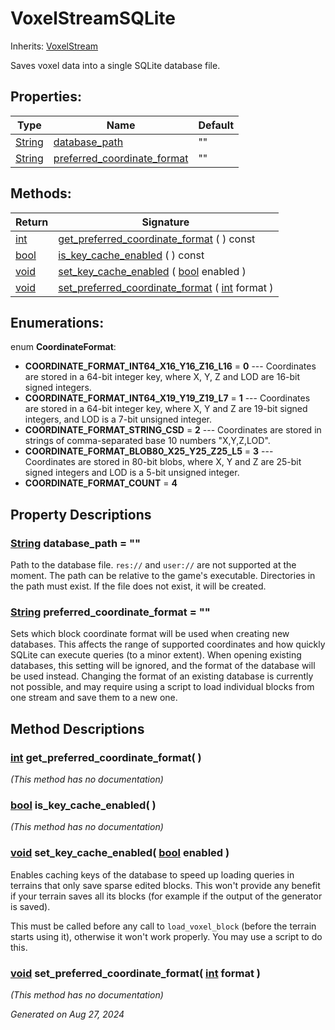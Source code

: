 # VoxelStreamSQLite

Inherits: [VoxelStream](VoxelStream.md)

Saves voxel data into a single SQLite database file.

## Properties: 


Type                                                                        | Name                                                           | Default 
--------------------------------------------------------------------------- | -------------------------------------------------------------- | --------
[String](https://docs.godotengine.org/en/stable/classes/class_string.html)  | [database_path](#i_database_path)                              | ""      
[String](https://docs.godotengine.org/en/stable/classes/class_string.html)  | [preferred_coordinate_format](#i_preferred_coordinate_format)  | ""      
<p></p>

## Methods: 


Return                                                                  | Signature                                                                                                                                              
----------------------------------------------------------------------- | -------------------------------------------------------------------------------------------------------------------------------------------------------
[int](https://docs.godotengine.org/en/stable/classes/class_int.html)    | [get_preferred_coordinate_format](#i_get_preferred_coordinate_format) ( ) const                                                                        
[bool](https://docs.godotengine.org/en/stable/classes/class_bool.html)  | [is_key_cache_enabled](#i_is_key_cache_enabled) ( ) const                                                                                              
[void](#)                                                               | [set_key_cache_enabled](#i_set_key_cache_enabled) ( [bool](https://docs.godotengine.org/en/stable/classes/class_bool.html) enabled )                   
[void](#)                                                               | [set_preferred_coordinate_format](#i_set_preferred_coordinate_format) ( [int](https://docs.godotengine.org/en/stable/classes/class_int.html) format )  
<p></p>

## Enumerations: 

enum **CoordinateFormat**: 

- <span id="i_COORDINATE_FORMAT_INT64_X16_Y16_Z16_L16"></span>**COORDINATE_FORMAT_INT64_X16_Y16_Z16_L16** = **0** --- Coordinates are stored in a 64-bit integer key, where X, Y, Z and LOD are 16-bit signed integers.
- <span id="i_COORDINATE_FORMAT_INT64_X19_Y19_Z19_L7"></span>**COORDINATE_FORMAT_INT64_X19_Y19_Z19_L7** = **1** --- Coordinates are stored in a 64-bit integer key, where X, Y and Z are 19-bit signed integers, and LOD is a 7-bit unsigned integer.
- <span id="i_COORDINATE_FORMAT_STRING_CSD"></span>**COORDINATE_FORMAT_STRING_CSD** = **2** --- Coordinates are stored in strings of comma-separated base 10 numbers "X,Y,Z,LOD".
- <span id="i_COORDINATE_FORMAT_BLOB80_X25_Y25_Z25_L5"></span>**COORDINATE_FORMAT_BLOB80_X25_Y25_Z25_L5** = **3** --- Coordinates are stored in 80-bit blobs, where X, Y and Z are 25-bit signed integers and LOD is a 5-bit unsigned integer.
- <span id="i_COORDINATE_FORMAT_COUNT"></span>**COORDINATE_FORMAT_COUNT** = **4**


## Property Descriptions

### [String](https://docs.godotengine.org/en/stable/classes/class_string.html)<span id="i_database_path"></span> **database_path** = ""

Path to the database file. `res://` and `user://` are not supported at the moment. The path can be relative to the game's executable. Directories in the path must exist. If the file does not exist, it will be created.

### [String](https://docs.godotengine.org/en/stable/classes/class_string.html)<span id="i_preferred_coordinate_format"></span> **preferred_coordinate_format** = ""

Sets which block coordinate format will be used when creating new databases. This affects the range of supported coordinates and how quickly SQLite can execute queries (to a minor extent). When opening existing databases, this setting will be ignored, and the format of the database will be used instead. Changing the format of an existing database is currently not possible, and may require using a script to load individual blocks from one stream and save them to a new one.

## Method Descriptions

### [int](https://docs.godotengine.org/en/stable/classes/class_int.html)<span id="i_get_preferred_coordinate_format"></span> **get_preferred_coordinate_format**( ) 

*(This method has no documentation)*

### [bool](https://docs.godotengine.org/en/stable/classes/class_bool.html)<span id="i_is_key_cache_enabled"></span> **is_key_cache_enabled**( ) 

*(This method has no documentation)*

### [void](#)<span id="i_set_key_cache_enabled"></span> **set_key_cache_enabled**( [bool](https://docs.godotengine.org/en/stable/classes/class_bool.html) enabled ) 

Enables caching keys of the database to speed up loading queries in terrains that only save sparse edited blocks. This won't provide any benefit if your terrain saves all its blocks (for example if the output of the generator is saved).

This must be called before any call to `load_voxel_block` (before the terrain starts using it), otherwise it won't work properly. You may use a script to do this.

### [void](#)<span id="i_set_preferred_coordinate_format"></span> **set_preferred_coordinate_format**( [int](https://docs.godotengine.org/en/stable/classes/class_int.html) format ) 

*(This method has no documentation)*

_Generated on Aug 27, 2024_
